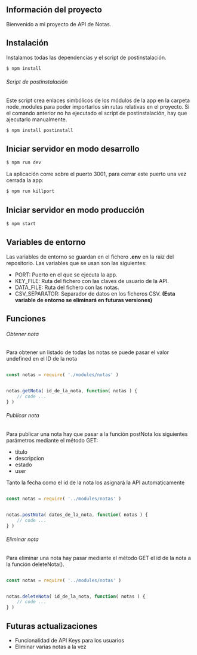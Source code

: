 
## Información del proyecto

Bienvenido a mi proyecto de API de Notas.

## Instalación

Instalamos todas las dependencias y el script de postinstalación.

```bash
$ npm install
```

###### Script de postinstalación

Este script crea enlaces simbólicos de los módulos de la app en la carpeta node_modules para poder importarlos sin rutas relativas en el proyecto. 
Si el comando anterior no ha ejecutado el script de postinstalación, hay que ajecutarlo manualmente.

```bash
$ npm install postinstall
```

## Iniciar servidor en modo desarrollo

```bash
$ npm run dev
```

La aplicación corre sobre el puerto 3001, para cerrar este puerto una vez cerrada la app:

```bash
$ npm run killport
```

## Iniciar servidor en modo producción

```bash
$ npm start
```

## Variables de entorno

Las variables de entorno se guardan en el fichero **.env** en la raiz del repositorio. Las variables que se usan son las siguientes:
- PORT: Puerto en el que se ejecuta la app.
- KEY_FILE: Ruta del fichero con las claves de usuario de la API.
- DATA_FILE: Ruta del fichero con las notas.
- CSV_SEPARATOR: Separador de datos en los ficheros CSV. **(Esta variable de entorno se eliminará en futuras versiones)**

## Funciones

###### Obtener nota

Para obtener un listado de todas las notas se puede pasar el valor undefined en el ID de la nota

```js

const notas = require( './modules/notas' )

```

```js

notas.getNota( id_de_la_nota, function( notas ) {
    // code ... 
} )

```

###### Publicar nota

Para publicar una nota hay que pasar a la función postNota los siguientes parámetros mediante el método GET:

- título
- descripcion
- estado
- user

Tanto la fecha como el id de la nota los asignará la API automaticamente

```js

const notas = require( '../modules/notas' )

```

```js

notas.postNota( datos_de_la_nota, function( notas ) {
    // code ...
} )

```

###### Eliminar nota

Para eliminar una nota hay pasar mediante el método GET el id de la nota a la función deleteNota().

```js

const notas = require( '../modules/notas' )

```

```js

notas.deleteNota( id_de_la_nota, function( notas ) {
    // code ...
} )

```

## Futuras actualizaciones

- Funcionalidad de API Keys para los usuarios
- Eliminar varias notas a la vez